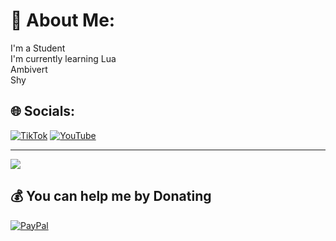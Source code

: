 # 💫 About Me:
I'm a Student<br>I'm currently learning Lua<br>Ambivert<br>Shy<br>


## 🌐 Socials:
[![TikTok](https://img.shields.io/badge/TikTok-%23000000.svg?logo=TikTok&logoColor=white)](https://tiktok.com/@ourkroni) [![YouTube](https://img.shields.io/badge/YouTube-%23FF0000.svg?logo=YouTube&logoColor=white)](https://www.youtube.com/@mizuki6360) 

---
[![](https://visitcount.itsvg.in/api?id=Mizuukiii&icon=0&color=0)](https://visitcount.itsvg.in)

  ## 💰 You can help me by Donating
  [![PayPal](https://img.shields.io/badge/PayPal-00457C?style=for-the-badge&logo=paypal&logoColor=white)](https://paypal.me/paypal.me/Saneon27) 

  
<!-- Proudly created with GPRM ( https://gprm.itsvg.in ) -->

